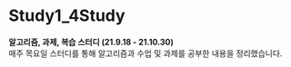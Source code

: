 # Study1_4Study
<b>알고리즘, 과제, 복습 스터디 (21.9.18 - 21.10.30)</b> <br>
매주 목요일 스터디를 통해 알고리즘과 수업 및 과제를 공부한 내용을 정리했습니다.
